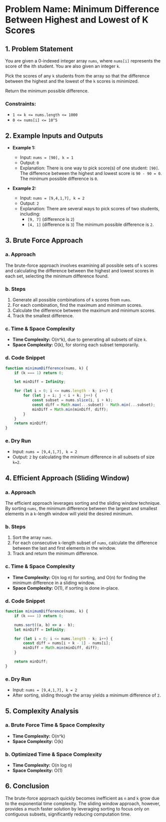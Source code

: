 
# Problem Name: Minimum Difference Between Highest and Lowest of K Scores

## 1. Problem Statement
You are given a 0-indexed integer array `nums`, where `nums[i]` represents the score of the ith student. You are also given an integer `k`.

Pick the scores of any `k` students from the array so that the difference between the highest and the lowest of the `k` scores is minimized.

Return the minimum possible difference.

### Constraints:
- `1 <= k <= nums.length <= 1000`
- `0 <= nums[i] <= 10^5`

## 2. Example Inputs and Outputs

- **Example 1:**
    - Input: `nums = [90], k = 1`
    - Output: `0`
    - Explanation: There is one way to pick score(s) of one student: `[90]`. The difference between the highest and lowest score is `90 - 90 = 0`. The minimum possible difference is `0`.

- **Example 2:**
    - Input: `nums = [9,4,1,7], k = 2`
    - Output: `2`
    - Explanation: There are several ways to pick scores of two students, including:
      - `[9, 7]` (difference is `2`)
      - `[4, 1]` (difference is `3`)
      The minimum possible difference is `2`.

## 3. Brute Force Approach

### a. Approach
The brute-force approach involves examining all possible sets of `k` scores and calculating the difference between the highest and lowest scores in each set, selecting the minimum difference found.

### b. Steps
1. Generate all possible combinations of `k` scores from `nums`.
2. For each combination, find the maximum and minimum scores.
3. Calculate the difference between the maximum and minimum scores.
4. Track the smallest difference.

### c. Time & Space Complexity
- **Time Complexity:** O(n^k), due to generating all subsets of size `k`.
- **Space Complexity:** O(k), for storing each subset temporarily.

### d. Code Snippet

```javascript
function minimumDifference(nums, k) {
    if (k === 1) return 0;

    let minDiff = Infinity;

    for (let i = 0; i <= nums.length - k; i++) {
        for (let j = i; j < i + k; j++) {
            const subset = nums.slice(i, i + k);
            const diff = Math.max(...subset) - Math.min(...subset);
            minDiff = Math.min(minDiff, diff);
        }
    }
    return minDiff;
}
```

### e. Dry Run
- Input: `nums = [9,4,1,7], k = 2`
- Output: `2` by calculating the minimum difference in all subsets of size `k=2`.

## 4. Efficient Approach (Sliding Window)

### a. Approach
The efficient approach leverages sorting and the sliding window technique. By sorting `nums`, the minimum difference between the largest and smallest elements in a `k`-length window will yield the desired minimum.

### b. Steps
1. Sort the array `nums`.
2. For each consecutive `k`-length subset of `nums`, calculate the difference between the last and first elements in the window.
3. Track and return the minimum difference.

### c. Time & Space Complexity
- **Time Complexity:** O(n log n) for sorting, and O(n) for finding the minimum difference in a sliding window.
- **Space Complexity:** O(1), if sorting is done in-place.

### d. Code Snippet

```javascript
function minimumDifference(nums, k) {
    if (k === 1) return 0;

    nums.sort((a, b) => a - b);
    let minDiff = Infinity;

    for (let i = 0; i <= nums.length - k; i++) {
        const diff = nums[i + k - 1] - nums[i];
        minDiff = Math.min(minDiff, diff);
    }

    return minDiff;
}
```

### e. Dry Run
- Input: `nums = [9,4,1,7], k = 2`
- After sorting, sliding through the array yields a minimum difference of `2`.

## 5. Complexity Analysis

### a. Brute Force Time & Space Complexity
- **Time Complexity:** O(n^k)
- **Space Complexity:** O(k)

### b. Optimized Time & Space Complexity
- **Time Complexity:** O(n log n)
- **Space Complexity:** O(1)

## 6. Conclusion
The brute-force approach quickly becomes inefficient as `n` and `k` grow due to the exponential time complexity. The sliding window approach, however, provides a much faster solution by leveraging sorting to focus only on contiguous subsets, significantly reducing computation time.
